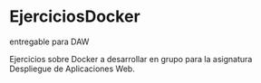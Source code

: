 # EjerciciosDocker
entregable para DAW

Ejercicios sobre Docker a desarrollar en grupo para la asignatura Despliegue de Aplicaciones Web.

